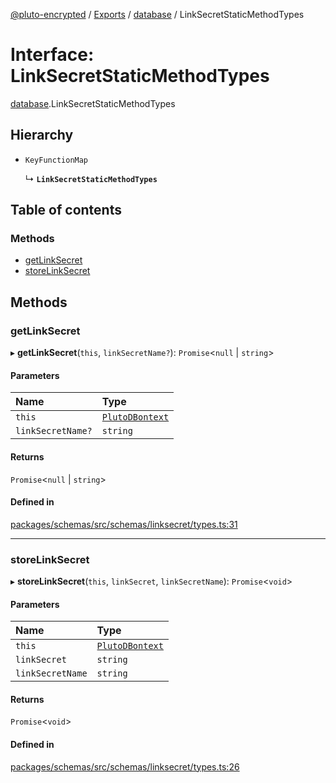 [@pluto-encrypted](../README.md) / [Exports](../modules.md) / [database](../modules/database-1.md) / LinkSecretStaticMethodTypes

# Interface: LinkSecretStaticMethodTypes

[database](../modules/database-1.md).LinkSecretStaticMethodTypes

## Hierarchy

- `KeyFunctionMap`

  ↳ **`LinkSecretStaticMethodTypes`**

## Table of contents

### Methods

- [getLinkSecret](database-1.LinkSecretStaticMethodTypes.md#getlinksecret)
- [storeLinkSecret](database-1.LinkSecretStaticMethodTypes.md#storelinksecret)

## Methods

### getLinkSecret

▸ **getLinkSecret**(`this`, `linkSecretName?`): `Promise`\<``null`` \| `string`\>

#### Parameters

| Name | Type |
| :------ | :------ |
| `this` | [`PlutoDBontext`](../modules/database-1.md#plutodbontext) |
| `linkSecretName?` | `string` |

#### Returns

`Promise`\<``null`` \| `string`\>

#### Defined in

[packages/schemas/src/schemas/linksecret/types.ts:31](https://github.com/atala-community-projects/pluto-encrypted/blob/771b3b2/packages/schemas/src/schemas/linksecret/types.ts#L31)

___

### storeLinkSecret

▸ **storeLinkSecret**(`this`, `linkSecret`, `linkSecretName`): `Promise`\<`void`\>

#### Parameters

| Name | Type |
| :------ | :------ |
| `this` | [`PlutoDBontext`](../modules/database-1.md#plutodbontext) |
| `linkSecret` | `string` |
| `linkSecretName` | `string` |

#### Returns

`Promise`\<`void`\>

#### Defined in

[packages/schemas/src/schemas/linksecret/types.ts:26](https://github.com/atala-community-projects/pluto-encrypted/blob/771b3b2/packages/schemas/src/schemas/linksecret/types.ts#L26)

